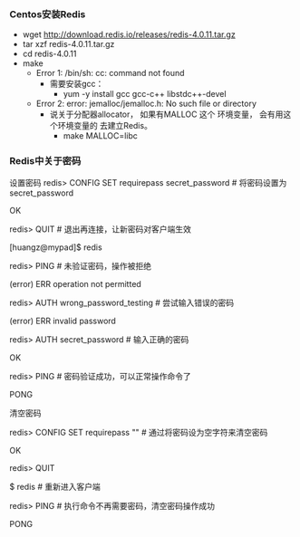 ### Centos安装Redis

* wget http://download.redis.io/releases/redis-4.0.11.tar.gz
* tar xzf redis-4.0.11.tar.gz
* cd redis-4.0.11
* make
    * Error 1: /bin/sh: cc: command not found
        * 需要安装gcc：
            * yum -y install gcc gcc-c++ libstdc++-devel
    * Error 2: error: jemalloc/jemalloc.h: No such file or directory
        * 说关于分配器allocator， 如果有MALLOC  这个 环境变量， 会有用这个环境变量的 去建立Redis。
            * make MALLOC=libc

### Redis中关于密码

设置密码
redis> CONFIG SET requirepass secret_password   # 将密码设置为 secret_password

OK

redis> QUIT                                     # 退出再连接，让新密码对客户端生效

[huangz@mypad]$ redis

redis> PING                                     # 未验证密码，操作被拒绝

(error) ERR operation not permitted

redis> AUTH wrong_password_testing              # 尝试输入错误的密码

(error) ERR invalid password

redis> AUTH secret_password                     # 输入正确的密码

OK

redis> PING                                     # 密码验证成功，可以正常操作命令了

PONG

清空密码

redis> CONFIG SET requirepass ""   # 通过将密码设为空字符来清空密码

OK

redis> QUIT

$ redis                            # 重新进入客户端

redis> PING                        # 执行命令不再需要密码，清空密码操作成功

PONG